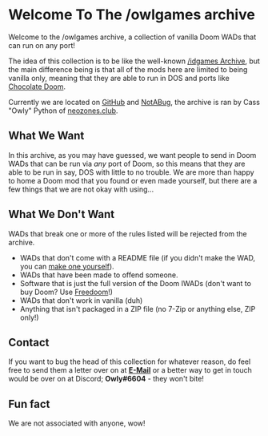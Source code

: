# Welcome To The /owlgames archive
Welcome to the /owlgames archive, a collection of vanilla Doom WADs that can run on any port!

The idea of this collection is to be like the well-known [/idgames Archive](https://www.doomworld.com/idgames), but the main difference being is that all of the mods here are limited to being vanilla only, meaning that they are able to run in DOS and ports like [Chocolate Doom](https://www.chocolate-doom.org).

Currently we are located on [GitHub](https://github.com/DynTylluan/owlgames) and [NotABug](https://notabug.org/DynTylluan/owlgames), the archive is ran by Cass "Owly" Python of [neozones.club](https://neozones.club).

## What We Want
In this archive, as you may have guessed, we want people to send in Doom WADs that can be run via _any_ port of Doom, so this means that they are able to be run in say, DOS with little to no trouble. We are more than happy to home a Doom mod that you found or even made yourself, but there are a few things that we are not okay with using...

## What We Don't Want
WADs that break one or more of the rules listed will be rejected from the archive.

* WADs that don't come with a README file (if you didn't make the WAD, you can [make one yourself](https://www.doomworld.com/idgames/?textmaker)).
* WADs that have been made to offend someone.
* Software that is just the full version of the Doom IWADs (don't want to buy Doom? Use [Freedoom](https://freedoom.github.io/)!)
* WADs that don't work in vanilla (duh)
* Anything that isn't packaged in a ZIP file (no 7-Zip or anything else, ZIP only!)

## Contact
If you want to bug the head of this collection for whatever reason, do feel free to send them a letter over on at [**E-Mail**](mailto:owlgal69@protonmail.com) or a better way to get in touch would be over on at Discord; **Owly#6604** - they won't bite!

## Fun fact
We are not associated with anyone, wow!